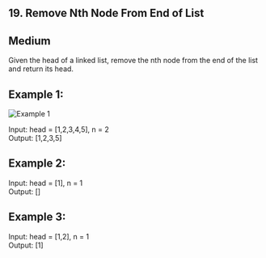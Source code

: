 ## 19. Remove Nth Node From End of List
## Medium

Given the head of a linked list, remove the nth node from the end of the list and return its head.

 ## Example 1:
![Example 1](https://assets.leetcode.com/uploads/2020/10/03/remove_ex1.jpg)

Input: head = [1,2,3,4,5], n = 2\
Output: [1,2,3,5]

## Example 2:

Input: head = [1], n = 1\
Output: []

## Example 3:

Input: head = [1,2], n = 1\
Output: [1]